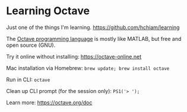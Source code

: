 # Learning Octave

Just one of the things I'm learning. https://github.com/hchiam/learning

The [Octave programming language](https://en.wikipedia.org/wiki/GNU_Octave#Octave,_the_language) is mostly like MATLAB, but free and open source (GNU).

Try it online without installing: https://octave-online.net

Mac installation via Homebrew: `brew update; brew install octave`

Run in CLI: `octave`

Clean up CLI prompt (for the session only): `PS1('> ');`

Learn more: https://octave.org/doc
